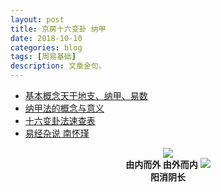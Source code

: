 ```yaml
---
layout: post
title: 京房十六变卦 纳甲
date: 2018-10-10 
categories: blog
tags: [周易基础]
description: 文章金句。
---
```


- [基本概念天干地支、纳甲、易数](http://www.360doc.cn/article/52802677_742425535.html)
- [纳甲法的概念与意义](http://www.360doc.cn/article/15585030_402164779.html)
- [十六变卦法速查表](http://www.360doc.cn/article/9875375_211263744.html)
- [易经杂说 南怀瑾](http://www.quanxue.cn/CT_NanHuaiJin/YiJingIndex.html)

<center>
  <img src="https://ww2.sinaimg.cn/large/006LWy2zgy1fw3hiwoltqj30px0i3dlh.jpg" />
  <br><b>由内而外 由外而内</b>
  <img src="https://ww3.sinaimg.cn/large/006LWy2zgy1fw3h6mhjxij30go0g1t9n.jpg" />
  <br><b>阳消阴长</b>
  </center>
